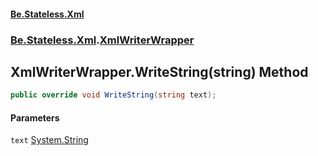 #### [Be.Stateless.Xml](README.md 'README')
### [Be.Stateless.Xml](Be.Stateless.Xml.md 'Be.Stateless.Xml').[XmlWriterWrapper](XmlWriterWrapper.md 'Be.Stateless.Xml.XmlWriterWrapper')

## XmlWriterWrapper.WriteString(string) Method

```csharp
public override void WriteString(string text);
```
#### Parameters

<a name='Be.Stateless.Xml.XmlWriterWrapper.WriteString(string).text'></a>

`text` [System.String](https://docs.microsoft.com/en-us/dotnet/api/System.String 'System.String')